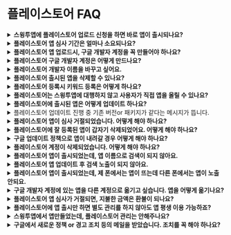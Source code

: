 # 플레이스토어 FAQ

<details>

<summary><strong>스윙투앱에 플레이스토어 업로드 신청을 하면 바로 앱이 출시되나요?</strong></summary>

스윙투앱에서 대행해서 앱을 플레이스토어에 업로드 진행해드리는데요.

바로 출시되는 것이 아니라 구글 앱 심사를 받게 됩니다.

**구글 앱 심사는  평균 일주일 정도 시간이 걸립니다.**&#x20;

**따라서 업로드를 한다고 해서 앱이 바로 출시되는 것이 아니구요.**

**심사 후 문제가 없으면 해당 심사 기간(7일 이내) 후에 스토어에 출시가 됩니다.**

</details>

<details>

<summary><strong>플레이스토어 앱 심사 기간은 얼마나 소요되나요?</strong></summary>

플레이스토어 심사 기간은 **평균 일주일  소요됩니다. (7일 이내)**

심사시 문제가 없을 경우 위의 심사 기간 후에 바로 출시가 되지만, 플레이스토어 심사가 거절 될 경우 출시일은 더 늦어질 수 있습니다.

시간 여유를 두시고 신청해주세요.

</details>

<details>

<summary><strong>플레이스토어 앱 업로드시, 구글 개발자 계정을 꼭 만들어야 하나요?</strong></summary>

구글(플레이스토어)은 대리등록이 되지 않으며 사용자가 직접 구글 개발자 계정을 만들어야 합니다. \_구글 정책 사항

플레이스토어 업로드시 신청양식에 – 구글 개발자 계정 아이디, 비밀번호를 기재해주시면 사용자 계정으로 앱을 등록해드립니다.

**☞** [**구글 개발자 계정 등록 방법 확인하기 - 개인**](https://documentation.swing2app.co.kr/knowledgebase/playstore/google-developer)

**☞** [**구글 개발자 계정 등록 방법 확인하기 - 조직**](https://documentation.swing2app.co.kr/knowledgebase/playstore/google-businessdeveloper)

</details>

<details>

<summary><strong>플레이스토어 구글 개발자 계정은 어떻게 만드나요?</strong></summary>

&#x20;**\*플레이스토어 개발자 계정 등록 방법**

1\. 구글 계정(gmail)을 만들어주세요. (기존에 지메일이 있다면 따로 가입할 필요없습니다.)

2\. [개발자 콘솔 사이트 ](https://play.google.com/console/u/0/developers)접속&#x20;

3\. 개발자 등록  평생이용권 25$결제해주시면 됩니다.

4.개발자 프로필 입력하면 완료됩니다.&#x20;

개발자 계정을 만들면 사용자가 직접 앱을 올릴 수 있으며, 스윙에 마켓업로드 티켓을 구매하지 않고도 수시로 수정해서 새로운 버전의 앱으로 업데이트 할 수 있는 장점이 있습니다.

또한 직접 앱을 관리하면서 앱 설치 및 통계 자료를 직접 확인할 수 있습니다.

**☞** [**구글 개발자 계정 등록 방법 확인하기 - 조직**](https://documentation.swing2app.co.kr/knowledgebase/playstore/google-businessdeveloper)

</details>

<details>

<summary><strong>플레이스토어 개발자 이름을 바꾸고 싶어요.</strong></summary>

구글은 처음 가입한 개발자 이름을 수정하여 사용할 수 있어요.

[구글 개발자 콘솔](https://play.google.com/console/u/0/developers)사이트 접속한 뒤 **대시보드의 화면 왼쪽의  \[설정]→ \[개발자계정] → 개발자 페이지 이동합니다.**

개발자 페이지에서 – 개발자 이름을 수정한 뒤 \[저장] 버튼을 누르면 완료됩니다.&#x20;

개발자 페이지는 이름 외에도 주소, 연락처 등을 수정하여 사용할 수 있어요.

**개발자 이름은 수정 후 반영시간 1일(보통 몇시간) 내에 반영됩니다.**

개발자 이름 변경방법 상세 방법은 해당 매뉴얼을 참고해주세요.

**☞** [**구글 개발자 이름 변경하기 매뉴얼**](https://documentation.swing2app.co.kr/knowledgebase/playstore/playstore-changename)&#x20;

</details>

<details>

<summary><strong>플레이스토어 출시된 앱을 삭제할 수 있나요?</strong></summary>

앱이 이미 플레이스토어 등록(출시)이 된 상태는 앱 삭제가 불가합니다.

&#x20;‘게시 취소’ 기능을 이용하여 앱을 플레이스토어에서 내리는 것은 가능합니다.

게시 취소란, 앱을 플레이스토어에서 내리는 것으로 신규 사용자가 Google Play에서 앱을 찾아 다운로드할 수 없습니다.

게시 취소 방법은 아래 가이드 보시면 확인 가능합니다.

**☞** [플레이스토어 앱 게시취소 보러가기](https://documentation.swing2app.co.kr/knowledgebase/playstore/playstoe-unpublish)



**앱 삭제는 임시보관 상태의 앱만 삭제할 수 있구요.**

휴지통 모양 아이콘을 선택해서 앱을 바로 삭제할 수 있습니다.

<mark style="color:red;">\*중요\*</mark>

출시된 앱 중에서 아래의 경우에 해당되는 앱은, 구글 지원팀에 따로 연락하여 삭제를 요청할 수 있습니다.

1\)앱에 아무런 문제가 없어야 함(거부, 차단, 일시 정지되지 않음)

2\)앱의 전체 기간 설치 수가 ‘0’이어야 함 (앱이 하나라도 설치되었을 경우 삭제 못함)

3\)앱이 검토 중이어서는 안 됨(출시된 상태여야 함)

4\)앱이 24시간 동안 게시 취소 상태여야 함(설치 수를 0으로 유지하기 위해)

위의 4가지 경우를 모두 충족할 경우 지원팀에 앱 삭제를 요청할 수 있습니다.

</details>

<details>

<summary><strong>플레이스토어 등록시 키워드 등록은 어떻게 하나요?</strong></summary>

구글 플레이스토어 마켓 업로드 등록정보는 애플과 다르게 키워드를 입력하는 란이 없습니다.

대신 구글에서 고객님의 다른 정보 등을 기반하여 색인(키워드추출) 작업을 통해서 키워드를 만들어 나갑니다.

따라서 마켓 업로드 등록정보가 매우 중요하겠죠?

간단한 안드로이드 마켓 업로드 등록 팁을 링크해드립니&#xB2E4;**.**

**☞** [**플레이스토어 검색 잘되는 TIP**](https://documentation.swing2app.co.kr/knowledgebase/playstore/playstore-searchtip)

</details>

<details>

<summary><strong>플레이스토어는 스윙투앱에 대행하지 않고 사용자가 직접 앱을 올릴 수 있나요?</strong></summary>

네네 직접 할 수 있습니다.

플레이스토어는 구글 개발자 계정만 있다면, 사용자가 직접 업로드를 진행할 수 있습니다.

**☞** [**플레이스토어 앱 등록 매뉴얼**](https://documentation.swing2app.co.kr/knowledgebase/playstore/playstore-apprelease)

플레이스토어에 앱을 출시하는 방법은 도움말 매뉴얼에도 기재가 되어 있기 때문에 해당 매뉴얼을 보면서 따라하실 수 있습니다.

직접 업로드가 어렵다면 스윙으로 업로드 대행을 요청할 수 있습니다.

(플레이스토어 업로드 대행비용: 1회 20,000원)

</details>

<details>

<summary><strong>플레이스토어에 출시된 앱은 어떻게 업데이트 하나요?</strong></summary>

플레이스토어에 앱을 새로 업데이트 하려면, 업로드 재신청을 해주세요.

플레이스토어 업로드 신청 티켓 (1회 20,000원)을 구매한 뒤 업로드 재신청을 해주시기 바랍니다.



플레이스토어는 사용자의 개발자계정이 다 있고 직접 업로드를 할 수 있기 때문에 업데이트를 직접 해주셔도 됩니다.

**직접 하실 경우는 업로드 티켓을 구매하지 않아도 되며, 수시로 업데이트하실 수 있어요.**

새로운 버전의 앱을 플레이스토어에  업데이트 하는 방법은 간단합니다.

-구글 개발자 콘솔 사이트에 로그인 한 후 프로덕메뉴에서 새로운 버전의 앱을 등록합니다.

-업데이트도 재심사가 들어가며 2-3일 정도 소요됩니다.

&#x20;

**\*스토어 등록정보도 수정가능합니다.**

스토어에 올린 – 앱 설명, 스크린샷 이미지, 카테고리 등을 변경 하면 상단에 \[업데이트 제출] 버튼이 활성화 됩니다.

aab파일 업로드와는 다르게 스토어 정를 수정한 경우 해당 버튼을 눌러야만 업데이트가 처리됩니다.\
&#xNAN;**☞** [**플레이스토어 업데이트 매뉴얼**](https://documentation.swing2app.co.kr/knowledgebase/playstore/palystore-update)\


</details>

<details>

<summary>플레이스토어 업데이트 진행 중 기존 버전or 패키지가 같다는 메시지가 뜹니다.</summary>

이미 등록된 버전과 동일한 버전의 aab파일을 올리려고 하면 뜨는 메시지입니다.

새로 업데이트 된 앱을 올리실 때는 이전에 올린 버전과 다른지 확인하여, 새 버전으로 제작된 aab파일을 올려주시기 바랍니다.

</details>

<details>

<summary><strong>플레이스토어 앱이 심사 거절되었습니다. 어떻게 해야 하나요?</strong></summary>

플레이스토어 앱 심사 거절이 되었다면, 거절된 이유에 대해서 구글에서 보낸 메일을 확인해야 합니다.&#x20;

구글 개발자 계정 이메일로, 구글에서 앱이 어떤 정책을 위반하는지 어떻게 조치하면 되는지 안내 메일을 발송합니다.

따라서 심사가 거절되었다면 먼저 메일을 확인하여 구글에서 받은 안내문을 확인해주시구요.

메일에 기재된 내용대로 조치하여 다시 수정하여 심사를 요청해주세요.

심사가 거절된 것이기 때문에 문제가 된 내용을 수정하여 심사 제출하면, 출시가 가능할 것입니다.

</details>

<details>

<summary><strong>플레이스토어에 잘 등록된 앱이 갑자기 삭제되었어요. 어떻게 해야 하나요?</strong></summary>

&#x20;**플레이스토어는 현재 운영중인 앱을 주기적으로 필터링을 하면서 재 심사를 하게됩니다.**

이때는 앱 내용부터 굉장히 상세하게 심사를 하기 때문에 **처음에는 등록이 잘 되었던 어플도 정책위반, 규정위반으로 앱 게시 정지가 될 수 있습니다.**&#x20;

게시가 정지된 앱은 문제가 되는 항목을 **수정한 후 다시 재등록** 할 수 있습니다.

보통 앱이 삭제 될때도 구글에서 어떤 내용으로 앱이 정책 위반되었는지 메일을 발송합니다.

따라서 문제가 되는 내용이 어떤 것인지 확인하여 조치할 수 있습니다.



그런데 조치가 안되는 경우도 있습니다.

정책 위반 정도가 심해 구글에서 복원을 해주지 않을 경우 앱은 다시 이용이 불가합니다.

이 경우는 기존의 앱을 다시 올릴 수 없으며, 새로운 앱(앱 이름 변경, 패키지 변경) 으로 다시 등록해야 합니다.

</details>

<details>

<summary><strong>구글 업데이트 정책으로 앱이 내려갈 경우 어떻게 해야 하나요?</strong></summary>

구글은 정책이 계속해서 업데이트 됩니다.

플레이스토어에 앱을 출시하여 이용중인 사용자분들은 구글의 업데이트 정책을 항상 확인하여 앱을 주기적으로 업데이트 해주셔야 합니다.

업데이트 정책에 맞게 앱을 수정하지 않을 경우 예고 없이 스토어에서 앱을 내릴 수 있습니다.

어떠한 사전 경고 없이 앱을 내리기 때문에 조치가 어렵습니다.

따라서 이용 중에는 구글에서 발송하는 업데이트 및 정책 안내 메일을 꼼꼼히 확인하여 미리 대처해주시기 바랍니다.

스윙투앱에서는 구글의 정책 변경에 맞게 조치안을 항상 제공해드리고 있으니, 어떤 내용인지 확인이 어렵다면 스윙투앱으로 문의 남겨주시기 바랍니다.

</details>

<details>

<summary><strong>플레이스토어 계정이 삭제되었습니다. 어떻게 해야 하나요?</strong></summary>

여러 번 규정 위반을 하게 되면 구글 측에서는 예고없이 사용자의 계정을 삭제해버립니다.&#x20;

**\*\* 삭제한 앱 계정은** **구글 측에 이의 제기 메일을 보내서 문제를 문제를 해결할 수 있습니다.**

**그러나 정책이 위반된 내용이 확실하면 복원되기가 쉽지 않으니 주의하셔야 합니다.**

만약 계정이 복원되지 않는다면, 다시 구글 개발자 계정을 만들어서 앱을 새로 등록할 수 있습니다.

계정을 아예 새로 만드는 것이라서 기존의 앱과 연동이 되지 않으며, 기존 앱은 관리할 수가 없게 됩니다.&#x20;

따라서 앱 삭제 뿐만 아니라 계정이 삭제되지 않도록 구글의 정책과 규정을 잘 지켜주셔야 합니다.

</details>

<details>

<summary><strong>플레이스토어 앱이 출시되었는데, 앱 이름으로 검색이 되지 않아요.</strong></summary>

구글 플레이스토어는 앱이 출시되어도, 앱 이름 검색 노출에 시간이 소요됩니다. (바로 노출 안 됨)

출시된 앱의 활성화 정도(앱 설치수)를 파악한 뒤, 검색 노출을 전환하고 있습니다.

(노출 시기는 정해지지 않았으며 빠르면 1일, 길면 7일도 소요됩니다)

앱이 정상 출시되었으면 문제가 있는 것이 아니기 때문에 앱 출시후에는 출시 링크로 들어가서 앱 설치를 많이 받아 주시고, 리뷰, 평점 등도 올려서 관리해주시기 바랍니다.

**Q.앱 검색이 안되는데 플레이스토어에서 어떻게 앱을 다운 받나요?**

앱 출시 후, 메일과 카톡 알림톡으로 플레이스토어 출시(설치)링크(URL)를 함께 보내드립니다.

앱 이름 검색전까지는 다른 사용자들에게 출시 링크를 공유하여 플레이스토어에서 직접 앱을 다운받도록 유도할 수 있습니다.

\*앱 검색에 어려움이 있으실 경우 구글 개발자 지원팀(고객센터)로 문의 부탁드립니다.

</details>

<details>

<summary><strong>플레이스토어 앱 업데이트 후 검색 노출이 되지 않아요.</strong></summary>

플레이스토어 앱 업데이트가 완료되면, 검색 색인 필터링 시스템이 다시 리셋 됩니다.

따라서 앱 이름 검색이 바로 되지 않을 수 있으며, 필터링이 동작이 모두 완료된 후 정상적으로 색인이 완료됩니다. \*최대 48시간 소요

또한 모바일 기기마다 앱 노출 시기는 모두 다르며, 검색 순위 또한 모두 다릅니다.

업데이트가 잘 되었고, 출시 링크도 잘 발행되었다면 문제가 있는 것은 아닙니다.

**\*업데이트 후 플레이스토어 앱 이름 검색 노출은 최대 48시간 소요될 수 있습니다.**

따라서 업데이트 후 앱 이름 검색이 안된다면 2일 정도 기다려 주세요.

만약 해당 시간이 지났음에도 앱 이름 검색이 안된다면, 구글 플레이 고객센터를 통해 검색 문제에 대해서 문의할 수 있습니다.

[구글 플레이 고객센터](https://support.google.com/googleplay/android-developer/gethelp)

</details>

<details>

<summary><strong>플레이스토어 앱이 출시되었는데, 제 폰에서는 앱이 뜨는데 다른 폰에서는 앱이 노출 안되요.</strong></summary>

안드로이드폰 버전에 따라 구글 업데이트 설정이 다르기 때문에 폰마다 앱이 출시되는 시간이 다르며, 앱 검색시 상단에 노출이 안될 수 있습니다.

앱이 스토어에 정상 출시가 되었는데, 앱 이름으로 검색이 안되어도 문제가 있는 것이 아닙니다.

앱 활성화 여부 확인 후 일정 시간 이후에 노출됩니다.

앱이 노출되는 위치도 기기마다 모두 다릅니다.

맨 처음에 노출되는 경우도 있고, 굉장히 아래 페이지에 노출이 되는 등 안드로이드폰 기기마다 다릅니다.

</details>

<details>

<summary><strong>구글 개발자 계정에 있는 앱을 다른 계정으로 옮기고 싶습니다. 앱을 어떻게 옮기나요?</strong></summary>

다른 개발자 계정으로 앱을 이전할 수 있습니다.

매뉴얼 제공하고 있으니 보시면 쉽게 따라 할 수 있습니다.

☞ [다른 개발자 계정으로 앱 이전하기 매뉴얼](https://documentation.swing2app.co.kr/knowledgebase/playstore/apptransfer)

</details>

<details>

<summary><strong>플레이스토어 앱 심사가 거절되면, 지불한 금액은 환불이 되나요?</strong></summary>

플레이스토어 대행 등록시 심사가 거절되어 출시가 되지 않았더라도, 이미 등록을 한 앱에 대해서는 티켓 환불이 되지 않습니다. \*단순 변심으로 인한 환불은 불가합니다.

다만 심사 거절 사유가 스윙투앱에서 해결하지 못하는 내용이거나 기술적인 이유로 스토어 출시가 불가하다고 판단되면 구매하신 이용권 및 업로드 티켓 등 지불하신 모든 금액 환불을 보장해드립니다.

\*이용권 등은 사용 여부를 확인해야 하기 때문에 정확한 환불 가능 여부는 스토어별 담당자가 상담 도와드립니다.

</details>

<details>

<summary><strong>플레이스토어에 앱 출시만 하면 별도 관리를 하지 않아도 앱 평생 이용 가능하죠?</strong></summary>

그렇지 않습니다.

출시를 한 다음에도 구글 플레이스토어의 정책에 맞는 업데이트가 필요합니다.

운영체제 및 기기의 변화, 시스템 소프트웨어 등의 정책이 환경에 맞게 계속해서 업데이트됩니다.

따라서 제작한 앱 내에서는 업데이트 할 것이 없더라도, 구글에서 제공하는 업데이트 정책에 맞춰서 앱을 업데이트하고 관리하는 작업이 필요합니다.

즉, 앱을 출시한 뒤에도 구글 플레이 콘솔에 자주 접속하여 조치해야 할 내용이 없는지 체크하고 관리해주셔야 합니다.

실제로 구글 정책은 많으면 한 달에 2-3번 추가 되는 경우가 있는 등 지속적인 관리가 필요합니다.

</details>

<details>

<summary><strong>스윙투앱에서 앱만들었는데, 플레이스토어 관리는 안해주나요?</strong></summary>

네 스토어 관리(정책 대응, 유지보수, 앱 관리)는 하지 않습니다.

스윙투앱은 사용자분들이 직접 앱을 제작하는 서비스이며, 플레이스토어에도 직접 앱을 배포하는 경우가 대부분입니다.

그리고 저희가 업로드를 진행해드린다 해도 구글 개발자 계정은 사용자분의 소유이기 때문에 어떤 내용에 문제가 있는지 확인할 수 없습니다.

(스윙투앱에 제작되어 배포된 앱만 10만개가 넘습니다^^;)

따라서 스토어 문제가 있거나 신규 정책이 업데이트 되면, 정책 해결방법(조치 방법)에 대한 매뉴얼만 제공합니다.

직접 조치가 어렵다면 플레이스토어 지원을 해드리고 있습니다.

플레이스토어 업로드 신청을 주시면 대행하여 처리해드립니다.

</details>

<details>

<summary><strong>구글에서 새로운 정책 or 경고 조치 등의 메일을 받았습니다. 조치를 꼭 해야 하나요?</strong></summary>

네 이러한 메일 및 메시지를 받았다면 권고 사항(조치사항)대로 모두 조치해서 이용해주셔야 합니다.

조치를 하지 않을 경우 앱이 스토어에서 삭제되고, 더 나아가 계정까지 삭제될 수 있습니다.

앱은 다시 조치를 해서 복원할 수 있지만 계정이 삭제되면 복원 자체가 어려워집니다.

</details>
